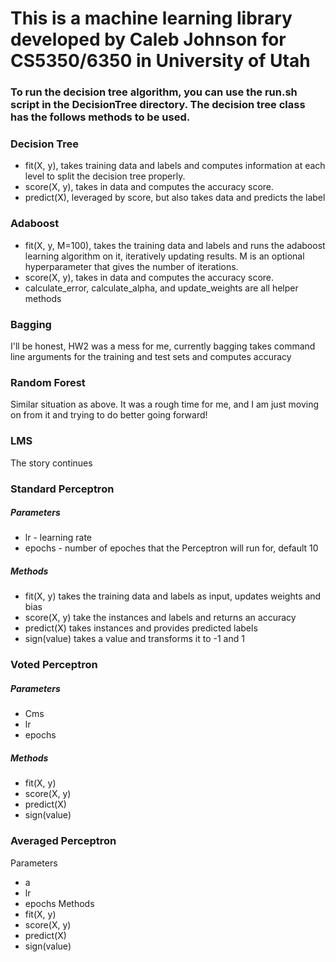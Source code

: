 # This is a machine learning library developed by Caleb Johnson for CS5350/6350 in University of Utah

### To run the decision tree algorithm, you can use the run.sh script in the DecisionTree directory. The decision tree class has the follows methods to be used. 
### Decision Tree
* fit(X, y), takes training data and labels and computes information at each level to split the decision tree properly.
* score(X, y), takes in data and computes the accuracy score.
* predict(X), leveraged by score, but also takes data and predicts the label

### Adaboost

* fit(X, y, M=100), takes the training data and labels and runs the adaboost learning algorithm on it, iteratively updating results. M is an optional hyperparameter that gives the number of iterations.
* score(X, y),  takes in data and computes the accuracy score.
* calculate_error, calculate_alpha, and update_weights are all helper methods

### Bagging

I'll be honest, HW2 was a mess for me, currently bagging takes command line arguments for the training and test sets and computes accuracy

### Random Forest

Similar situation as above. It was a rough time for me, and I am just moving on from it and trying to do better going forward!

### LMS

The story continues

### Standard Perceptron
##### Parameters
* lr - learning rate
* epochs - number of epoches that the Perceptron will run for, default 10
##### Methods
* fit(X, y)	takes the training data and labels as input, updates weights and bias
* score(X, y)	take the instances and labels and returns an accuracy
* predict(X)	takes instances and provides predicted labels
* sign(value)	takes a value and transforms it to -1 and 1

### Voted Perceptron
##### Parameters
* Cms
* lr
* epochs
##### Methods
* fit(X, y)
* score(X, y)
* predict(X)
* sign(value)

### Averaged Perceptron
Parameters
* a
* lr
* epochs
Methods
* fit(X, y)
* score(X, y)
* predict(X)
* sign(value)
